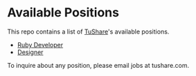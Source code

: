 # Available Positions

This repo contains a list of [TuShare](http://www.tushare.com)'s available positions.

 * [Ruby Developer](RubyDeveloper.md)
 * [Designer](Designer.md)

To inquire about any position, please email jobs at tushare.com.

